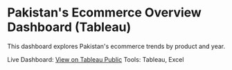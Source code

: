 # Pakistan's Ecommerce Overview Dashboard (Tableau)
This dashboard explores Pakistan's ecommerce trends by product and year.

Live Dashboard: [View on Tableau Public](https://public.tableau.com/views/yourdashboard)
Tools: Tableau, Excel
